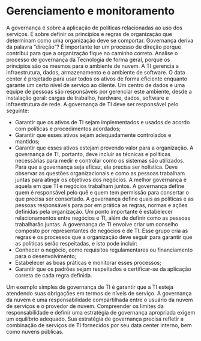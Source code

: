 # Gerenciamento e monitoramento

A governança é sobre a aplicação de políticas relacionadas ao uso dos serviços.
É sobre definir os princípios e regras de organização que determinam como uma
organização deve se comportar.
Governança deriva da palavra “direção”? É importante ter um processo de direção porque contribui para que a organização fique no caminho correto.
Analise o processo de governança da Tecnologia de forma geral, porque os princípios são os mesmos para o ambiente de nuvem. A TI gerencia a infraestrutura,
dados, armazenamento e o ambiente de software. O data center é projetado para
usar todos os ativos de forma eficiente enquanto garante um certo nível de serviço
ao cliente. Um centro de dados e uma equipe de pessoas são responsáveis por
gerenciar este ambiente, desde a instalação geral: cargas de trabalho, hardware,
dados, software e infraestrutura de rede.
A governança de TI deve ser responsável pelo seguinte:

- Garantir que os ativos de TI sejam implementados e usados de acordo com
  políticas e procedimentos acordados;
- Garantir que esses ativos sejam adequadamente controlados e mantidos;
- Garantir que esses ativos estejam provendo valor para a organização.
  A governança de TI, portanto, deve incluir as técnicas e políticas necessárias
  para medir e controlar como os sistemas são utilizados. Para que a governança seja
  eficaz, ela precisa ser holística. Deve observar as questões organizacionais e como
  as pessoas trabalham juntas para atingir os objetivos dos negócios.
  A melhor governança é aquela em que TI e negócios trabalham juntos.
  A governança define quem é responsável pelo quê e quem tem permissão para
  consertar o que precisa ser consertado. A governança define quais as políticas e
  as pessoas responsáveis para por em prática as regras, normas e ações definidas
  pela organização.
  Um ponto importante é estabelecer relacionamentos entre negócios e TI, além
  de definir como as pessoas trabalharão juntas.
  A governança de TI envolve criar um conselho composto por representantes de
  negócios e de TI. Esse grupo cria as regras e os processos que a organização deve
  seguir para garantir que as políticas serão respeitadas, e isto pode incluir:
- Conhecer o negócio, como requisitos regulamentares ou financiamento para
  o desenvolvimento;
- Estabelecer as boas práticas e monitorar esses processos;
- Garantir que os padrões sejam respeitados e certificar-se da aplicação correta
  de cada regra definida.

Um exemplo simples de governança de TI é garantir que a TI esteja atendendo
suas obrigações em termos de níveis de serviço.
A governança da nuvem é uma responsabilidade compartilhada entre o usuário da nuvem de serviços e o provedor de nuvem. Compreender os limites da
responsabilidade e definir uma estratégia de governança apropriada exigem um
equilíbrio adequado.
Sua estratégia de governança precisa refletir a combinação de serviços de TI
fornecidos por seu data center interno, bem como nuvens públicas.
